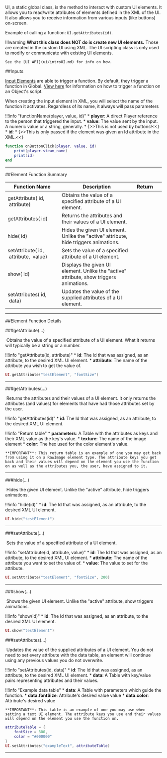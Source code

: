 UI, a static global class, is the method to interact with custom UI elements. It allows you to read/write attributes of elements defined in the XML of the UI. It also allows you to receive information from various inputs (like buttons) on-screen.

Example of calling a function: `UI.getAttributes(id)`.

!!!warning
    **What this class does NOT do is create new UI elements.** Those are created in the custom UI using XML. The UI scripting class is only used to modify or communicate with existing UI elements.
    
    See the [UI API](ui/introUI.md) for info on how.


##Inputs

[Input Elements](ui/inputelements) are able to trigger a function. By default, they trigger a function in Global. [View here](ui/inputelements#targeting-triggers) for information on how to trigger a function on an Object's script.

When creating the input element in XML, you will select the name of the function it activates. Regardless of its name, it always will pass parameters

!!!info "functionName(player, value, id)"
    * [<span class="tag pla"></span>](intro#types) **player**: A direct Player reference to the person that triggered the input.
    * [<span class="tag var"></span>](intro#types) **value**: The value sent by the input. A numeric value or a string, generally.
        * {>>This is not used by buttons!<<}
    * [<span class="tag str"></span>](intro#types) **id**: 
        * {>>This is only passed if the element was given an Id attribute in the XML.<<}

```lua
function onButtonClick(player, value, id)
    print(player.steam_name)
    print(id)
end
```

---

##Element Function Summary

Function Name | Description | Return | &nbsp;
-- | -- | -- | --
getAttribute([<span class="tag str"></span>](intro#types)&nbsp;id, [<span class="tag str"></span>](intro#types)&nbsp;attribute) | Obtains the value of a specified attribute of a UI element. | [<span class="ret var"></span>](intro#types) | [<span class="i"></span>](#getattribute)
getAttributes([<span class="tag str"></span>](intro#types)&nbsp;id) | Returns the attributes and their values of a UI element. | [<span class="ret tab"></span>](intro#types) | [<span class="i"></span>](#getattributes)
hide([<span class="tag str"></span>](intro#types)&nbsp;id) | Hides the given UI element. Unlike the "active" attribute, hide triggers animations. | [<span class="ret boo"></span>](intro#types) | [<span class="i"></span>](#hide)
setAttribute([<span class="tag str"></span>](intro#types)&nbsp;id, [<span class="tag str"></span>](intro#types)&nbsp;attribute, [<span class="tag var"></span>](intro#types)&nbsp;value) | Sets the value of a specified attribute of a UI element. | [<span class="ret boo"></span>](intro#types) | [<span class="i"></span>](#setattribute)
show([<span class="tag str"></span>](intro#types)&nbsp;id) | Displays the given UI element. Unlike the "active" attribute, show triggers animations. | [<span class="ret boo"></span>](intro#types) | [<span class="i"></span>](#show)
setAttributes([<span class="tag str"></span>](intro#types)&nbsp;id, [<span class="tag tab"></span>](intro#types)&nbsp;data) | Updates the value of the supplied attributes of a UI element. | [<span class="ret boo"></span>](intro#types) | [<span class="i"></span>](#setattributes)


 
---

##Element Function Details

###getAttribute(...)

[<span class="ret var"></span>](intro#types)&nbsp;Obtains the value of a specified attribute of a UI element. What it returns will typically be a string or a number.

!!!info "getAttribute(id, attribute)"
    * [<span class="tag str"></span>](intro#types) **id**: The Id that was assigned, as an attribute, to the desired XML UI element.
    * [<span class="tag str"></span>](intro#types) **attribute**: The name of the attribute you wish to get the value of.
    
``` Lua
UI.getAttribute("testElement", "fontSize")
```

---


###getAttributes(...)

[<span class="ret tab"></span>](intro#types)&nbsp;Returns the attributes and their values of a UI element. It only returns the attributes (and values) for elements that have had those attributes set by the user.

!!!info "getAttributes(id)"
    * [<span class="tag str"></span>](intro#types) **id**: The Id that was assigned, as an attribute, to the desired XML UI element.

!!!info "Return table"
    * [<span class="tag tab"></span>](intro#types) **parameters**: A Table with the attributes as keys and their XML value as the key's value.
        * [<span class="tag str"></span>](intro#types) **texture**: The name of the image element
        * [<span class="tag str"></span>](intro#types) **color**: The hex used for the color element's value.
    
    **IMPORTANT**: This return table is an example of one you may get back from using it on a RawImage element type. The attribute keys you get back and their values will depend on the element you use the function on as well as the attributes you, the user, have assigned to it.

---


###hide(...)

[<span class="ret boo"></span>](intro#types)&nbsp;Hides the given UI element. Unlike the "active" attribute, hide triggers animations.

!!!info "hide(id)"
    * [<span class="tag str"></span>](intro#types) **id**: The Id that was assigned, as an attribute, to the desired XML UI element.

    
``` Lua
UI.hide("testElement")
```

---


###setAttribute(...)

[<span class="ret boo"></span>](intro#types)&nbsp;Sets the value of a specified attribute of a UI element.

!!!info "setAttribute(id, attribute, value)"
    * [<span class="tag str"></span>](intro#types) **id**: The Id that was assigned, as an attribute, to the desired XML UI element.
    * [<span class="tag str"></span>](intro#types) **attribute**: The name of the attribute you want to set the value of.
    * [<span class="tag var"></span>](intro#types) **value**: The value to set for the attribute.

    
``` Lua
UI.setAttribute("testElement", "fontSize", 200)
```

---


###show(...)

[<span class="ret boo"></span>](intro#types)&nbsp;Shows the given UI element. Unlike the "active" attribute, show triggers animations.

!!!info "show(id)"
    * [<span class="tag str"></span>](intro#types) **id**: The Id that was assigned, as an attribute, to the desired XML UI element.

    
``` Lua
UI.show("testElement")
```






###setAttributes(...)

[<span class="ret boo"></span>](intro#types)&nbsp;Updates the value of the supplied attributes of a UI element. You do not need to set every attribute with the data table, an element will continue using any previous values you do not overwrite.

!!!info "setAttributes(id, data)"
    * [<span class="tag str"></span>](intro#types) **id**: The Id that was assigned, as an attribute, to the desired XML UI element.
    * [<span class="tag tab"></span>](intro#types) **data**: A Table with key/value pairs representing attributes and their values.

!!!info "Example data table"
    * [<span class="tag tab"></span>](intro#types) **data**: A Table with parameters which guide the function.
        * [<span class="tag flo"></span>](intro#types) **data.fontSize**: Attribute's desired value value
        * [<span class="tag str"></span>](intro#vector) **data.color**: Attribute's desired value
                    
    **IMPORTANT**: This table is an example of one you may use when setting a text UI element. The attribute keys you use and their values will depend on the element you use the function on.
    
```lua
attributeTable = {
    fontSize = 300,
    color = "#000000"
}
UI.setAttributes("exampleText", attributeTable)
```

---
